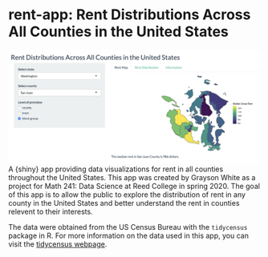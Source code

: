 # rent-app: Rent Distributions Across All Counties in the United States
![](app-interface.png)
A {shiny} app providing data visualizations for rent in all counties throughout the United States. This app was created by Grayson White as a project for Math 241: Data Science at Reed College in spring 2020. The goal of this app is to allow the public to explore the distribution of rent in any county in the United States and better understand the rent in counties relevent to their interests.

The data were obtained from the US Census Bureau with the `tidycensus` package in R. For more information on the data used in this app, you can visit the [tidycensus webpage](https://walkerke.github.io/tidycensus/).
